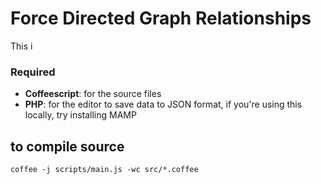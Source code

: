 # Force Directed Graph Relationships #

This i

### Required

- **Coffeescript**: for the source files
- **PHP**: for the editor to save data to JSON format, if you're using this locally, try installing MAMP





## to compile source
`
coffee -j scripts/main.js -wc src/*.coffee
`